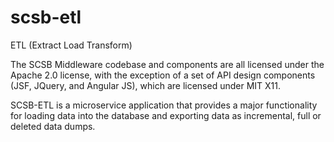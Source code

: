 # scsb-etl
ETL (Extract Load Transform)

The SCSB Middleware codebase and components are all licensed under the Apache 2.0 license, with the exception of a set of API design components (JSF, JQuery, and Angular JS), which are licensed under MIT X11. 

SCSB-ETL is a microservice application that provides a major functionality for loading data into the database and exporting data as incremental, full or deleted data dumps.
